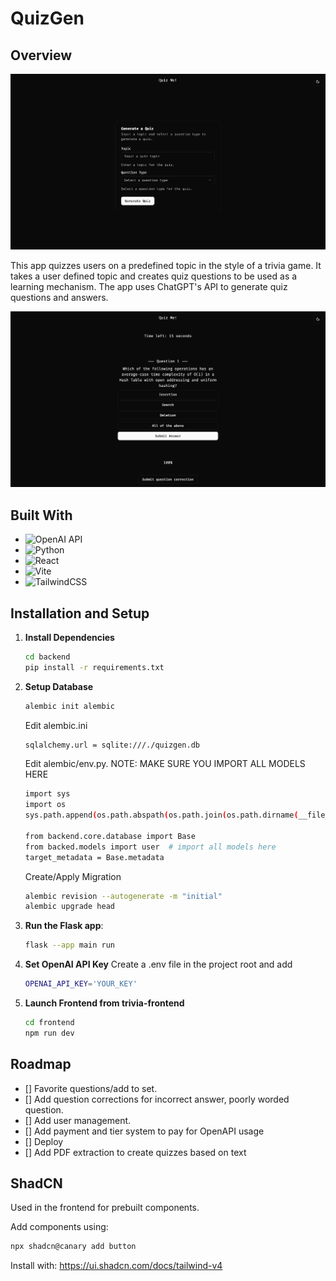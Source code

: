 # QuizGen

## Overview
![Home Page Image](images/home_demo.png)

This app quizzes users on a predefined topic in the style of a trivia game. It takes a user defined topic and creates quiz questions to be used as a learning mechanism. The app uses ChatGPT's API to generate quiz questions and answers.

![Quiz Demo Image](images/quiz_demo.png)

## Built With
* ![OpenAI API](https://img.shields.io/badge/chatGPT-74aa9c?style=for-the-badge&logo=openai&logoColor=white)
* ![Python](https://img.shields.io/badge/python-3670A0?style=for-the-badge&logo=python&logoColor=ffdd54)
* ![React](https://img.shields.io/badge/react-%2320232a.svg?style=for-the-badge&logo=react&logoColor=%2361DAFB)
* ![Vite](https://img.shields.io/badge/vite-%23646CFF.svg?style=for-the-badge&logo=vite&logoColor=white)
* ![TailwindCSS](https://img.shields.io/badge/tailwindcss-%2338B2AC.svg?style=for-the-badge&logo=tailwind-css&logoColor=white)


## Installation and Setup
1. **Install Dependencies**
    ```bash
    cd backend
    pip install -r requirements.txt
    ```

2. **Setup Database**
    ```bash
    alembic init alembic
    ```

    Edit alembic.ini
    ```bash
    sqlalchemy.url = sqlite:///./quizgen.db
    ```

    Edit alembic/env.py. NOTE: MAKE SURE YOU IMPORT ALL MODELS HERE
    ```bash
    import sys
    import os
    sys.path.append(os.path.abspath(os.path.join(os.path.dirname(__file__), '..')))

    from backend.core.database import Base
    from backed.models import user  # import all models here
    target_metadata = Base.metadata
    ```

    Create/Apply Migration
    ```bash
    alembic revision --autogenerate -m "initial"
    alembic upgrade head
    ```


3. **Run the Flask app**:
    ```bash
    flask --app main run
    ```

4. **Set OpenAI API Key**
    Create a .env file in the project root and add

    ```bash
    OPENAI_API_KEY='YOUR_KEY'
    ```

5. **Launch Frontend from trivia-frontend**
    ```bash
    cd frontend
    npm run dev
    ```

## Roadmap
- [] Favorite questions/add to set.
- [] Add question corrections for incorrect answer, poorly worded question.
- [] Add user management.
- [] Add payment and tier system to pay for OpenAPI usage
- [] Deploy
- [] Add PDF extraction to create quizzes based on text

## ShadCN
Used in the frontend for prebuilt components.

Add components using:
```bash
npx shadcn@canary add button
```
Install with:
https://ui.shadcn.com/docs/tailwind-v4
